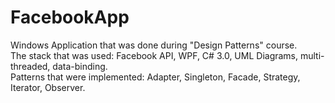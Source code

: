 # FacebookApp
Windows Application that was done during "Design Patterns" course. <br />
The stack that was used: Facebook API, WPF, C# 3.0, UML Diagrams, multi-threaded, data-binding. <br />
Patterns that were implemented: Adapter, Singleton, Facade, Strategy, Iterator, Observer.
